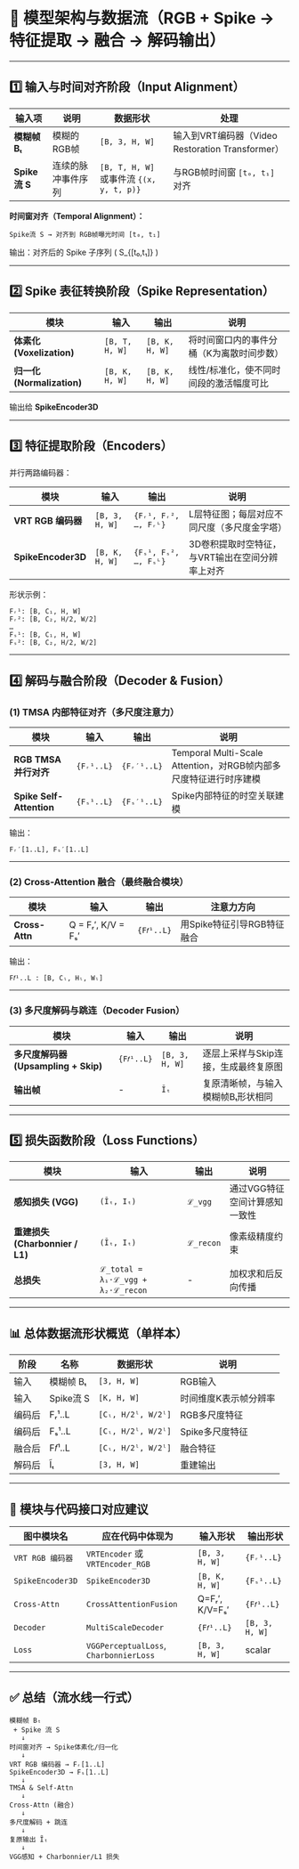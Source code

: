 # 🧠 模型架构与数据流（RGB + Spike → 特征提取 → 融合 → 解码输出）

---

## 1️⃣ 输入与时间对齐阶段（Input Alignment）

| 输入项          | 说明        | 数据形状                                 | 处理                                       |
| ------------ | --------- | ------------------------------------ | ---------------------------------------- |
| **模糊帧 Bₜ**   | 模糊的RGB帧   | `[B, 3, H, W]`                       | 输入到VRT编码器（Video Restoration Transformer） |
| **Spike流 S** | 连续的脉冲事件序列 | `[B, T, H, W]` 或事件流 `{(x, y, t, p)}` | 与RGB帧时间窗 `[t₀, t₁]` 对齐                   |

**时间窗对齐（Temporal Alignment）：**

```text
Spike流 S → 对齐到 RGB帧曝光时间 [t₀, t₁]
```

输出：对齐后的 Spike 子序列 ( S_{[t₀,t₁]} )

---

## 2️⃣ Spike 表征转换阶段（Spike Representation）

| 模块                      | 输入             | 输出             | 说明                    |
| ----------------------- | -------------- | -------------- | --------------------- |
| **体素化 (Voxelization)**  | `[B, T, H, W]` | `[B, K, H, W]` | 将时间窗口内的事件分桶（K为离散时间步数） |
| **归一化 (Normalization)** | `[B, K, H, W]` | `[B, K, H, W]` | 线性/标准化，使不同时间段的激活幅度可比  |

输出给 **SpikeEncoder3D**

---

## 3️⃣ 特征提取阶段（Encoders）

并行两路编码器：

| 模块                 | 输入             | 输出                   | 说明                         |
| ------------------ | -------------- | -------------------- | -------------------------- |
| **VRT RGB 编码器**    | `[B, 3, H, W]` | `{Fᵣ¹, Fᵣ², …, Fᵣᴸ}` | L层特征图；每层对应不同尺度（多尺度金字塔）     |
| **SpikeEncoder3D** | `[B, K, H, W]` | `{Fₛ¹, Fₛ², …, Fₛᴸ}` | 3D卷积提取时空特征，与VRT输出在空间分辨率上对齐 |

形状示例：

```text
Fᵣ¹: [B, C₁, H, W]
Fᵣ²: [B, C₂, H/2, W/2]
…
Fₛ¹: [B, C₁, H, W]
Fₛ²: [B, C₂, H/2, W/2]
```

---

## 4️⃣ 解码与融合阶段（Decoder & Fusion）

### (1) TMSA 内部特征对齐（多尺度注意力）

| 模块                       | 输入         | 输出          | 说明                                                |
| ------------------------ | ---------- | ----------- | ------------------------------------------------- |
| **RGB TMSA 并行对齐**        | `{Fᵣ¹..L}` | `{Fᵣ′¹..L}` | Temporal Multi-Scale Attention，对RGB帧内部多尺度特征进行时序建模 |
| **Spike Self-Attention** | `{Fₛ¹..L}` | `{Fₛ′¹..L}` | Spike内部特征的时空关联建模                                  |

输出：

```text
Fᵣ′[1..L], Fₛ′[1..L]
```

---

### (2) Cross-Attention 融合（最终融合模块）

| 模块             | 输入                 | 输出          | 注意力方向             |
| -------------- | ------------------ | ----------- | ----------------- |
| **Cross-Attn** | Q = Fᵣ′, K/V = Fₛ′ | `{F𝑓¹..L}` | 用Spike特征引导RGB特征融合 |

输出：

```text
F𝑓¹..L : [B, Cₗ, Hₗ, Wₗ]
```

---

### (3) 多尺度解码与跳连（Decoder Fusion）

| 模块                             | 输入          | 输出             | 说明                   |
| ------------------------------ | ----------- | -------------- | -------------------- |
| **多尺度解码器 (Upsampling + Skip)** | `{F𝑓¹..L}` | `[B, 3, H, W]` | 逐层上采样与Skip连接，生成最终复原图 |
| **输出帧**                        | -           | `Ĩₜ`           | 复原清晰帧，与输入模糊帧Bₜ形状相同   |

---

## 5️⃣ 损失函数阶段（Loss Functions）

| 模块                          | 输入                                | 输出        | 说明               |
| --------------------------- | --------------------------------- | --------- | ---------------- |
| **感知损失 (VGG)**              | `(Ĩₜ, Iₜ)`                        | `ℒ_vgg`   | 通过VGG特征空间计算感知一致性 |
| **重建损失 (Charbonnier / L1)** | `(Ĩₜ, Iₜ)`                        | `ℒ_recon` | 像素级精度约束          |
| **总损失**                     | `ℒ_total = λ₁·ℒ_vgg + λ₂·ℒ_recon` | -         | 加权求和后反向传播        |

---

## 📊 总体数据流形状概览（单样本）

| 阶段  | 名称       | 数据形状               | 说明          |
| --- | -------- | ------------------ | ----------- |
| 输入  | 模糊帧 Bₜ   | `[3, H, W]`        | RGB输入       |
| 输入  | Spike流 S | `[K, H, W]`        | 时间维度K表示帧分辨率 |
| 编码后 | Fᵣ¹..L   | `[Cₗ, H/2ˡ, W/2ˡ]` | RGB多尺度特征    |
| 编码后 | Fₛ¹..L   | `[Cₗ, H/2ˡ, W/2ˡ]` | Spike多尺度特征  |
| 融合后 | F𝑓¹..L  | `[Cₗ, H/2ˡ, W/2ˡ]` | 融合特征        |
| 解码后 | Ĩₜ       | `[3, H, W]`        | 重建输出        |

---

## 🧱 模块与代码接口对应建议

| 图中模块名            | 应在代码中体现为                               | 输入形状           | 输出形状           |
| ---------------- | -------------------------------------- | -------------- | -------------- |
| `VRT RGB 编码器`    | `VRTEncoder` 或 `VRTEncoder_RGB`        | `[B, 3, H, W]` | `{Fᵣ¹..L}`     |
| `SpikeEncoder3D` | `SpikeEncoder3D`                       | `[B, K, H, W]` | `{Fₛ¹..L}`     |
| `Cross-Attn`     | `CrossAttentionFusion`                 | Q=Fᵣ′, K/V=Fₛ′ | `{F𝑓¹..L}`    |
| `Decoder`        | `MultiScaleDecoder`                    | `{F𝑓¹..L}`    | `[B, 3, H, W]` |
| `Loss`           | `VGGPerceptualLoss`, `CharbonnierLoss` | `[B, 3, H, W]` | scalar         |

---

## ✅ 总结（流水线一行式）

```
模糊帧 Bₜ
 + Spike 流 S
   ↓
时间窗对齐 → Spike体素化/归一化
   ↓
VRT RGB 编码器 → Fᵣ[1..L]
SpikeEncoder3D → Fₛ[1..L]
   ↓
TMSA & Self-Attn
   ↓
Cross-Attn (融合)
   ↓
多尺度解码 + 跳连
   ↓
复原输出 Ĩₜ
   ↓
VGG感知 + Charbonnier/L1 损失
```

